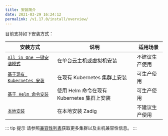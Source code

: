 ```yaml
---
title: 安装简介
date: 2021-03-29 16:24:12
permalink: /v1.17.0/install/overview/
---
```


目前支持如下安装方式：

| 安装方式 | 说明 | 适用场景 |
|-------- | ---- |--------|
| [`All in One 一键安装模式`](/v1.17.0/install/all-in-one/) | 在单台云主机或虚拟机安装 | 不建议生产使用 |
| [`基于现有 Kubernetes 安装`](/v1.17.0/install/install-on-k8s/) | 在现有 Kubernetes 集群上安装 | 可生产使用 |
| [`基于 Helm 命令安装`](/v1.17.0/install/helm-deploy/) | 使用 Helm 命令在现有 Kubernetes 集群上安装  | 可生产使用 |
| [`本地安装`](/v1.17.0/install/install-on-local-k8s/) | 在本地安装 Zadig  | 不建议生产使用 |

::: tip 提示
请参照[兼容性列表](/v1.17.0/pages/compatibility)获取更多集群以及主机兼容性信息。
:::
